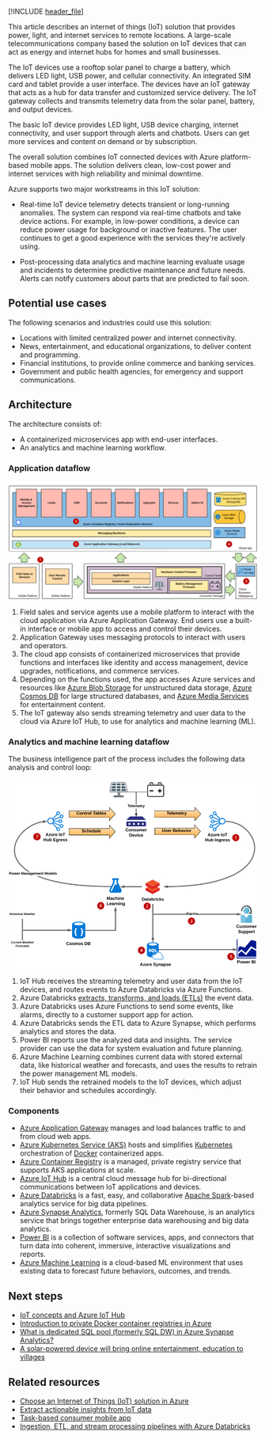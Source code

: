 [!INCLUDE [header_file](../../../includes/sol-idea-header.md)]

This article describes an internet of things (IoT) solution that provides power, light, and internet services to remote locations. A large-scale telecommunications company based the solution on IoT devices that can act as energy and internet hubs for homes and small businesses.

The IoT devices use a rooftop solar panel to charge a battery, which delivers LED light, USB power, and cellular connectivity. An integrated SIM card and tablet provide a user interface. The devices have an IoT gateway that acts as a hub for data transfer and customized service delivery. The IoT gateway collects and transmits telemetry data from the solar panel, battery, and output devices.

The basic IoT device provides LED light, USB device charging, internet connectivity, and user support through alerts and chatbots. Users can get more services and content on demand or by subscription.

The overall solution combines IoT connected devices with Azure platform-based mobile apps. The solution delivers clean, low-cost power and internet services with high reliability and minimal downtime.

Azure supports two major workstreams in this IoT solution:

- Real-time IoT device telemetry detects transient or long-running anomalies. The system can respond via real-time chatbots and take device actions. For example, in low-power conditions, a device can reduce power usage for background or inactive features. The user continues to get a good experience with the services they're actively using.

- Post-processing data analytics and machine learning evaluate usage and incidents to determine predictive maintenance and future needs. Alerts can notify customers about parts that are predicted to fail soon.

## Potential use cases

The following scenarios and industries could use this solution:

- Locations with limited centralized power and internet connectivity.
- News, entertainment, and educational organizations, to deliver content and programming.
- Financial institutions, to provide online commerce and banking services.
- Government and public health agencies, for emergency and support communications.

## Architecture

The architecture consists of:

- A containerized microservices app with end-user interfaces.
- An analytics and machine learning workflow.

### Application dataflow

[![Diagram showing user interfaces interacting with Azure Application Gateway and the cloud application components.](../media/iot-power-architecture.png)](../media/iot-power-architecture.png#lightbox)

1. Field sales and service agents use a mobile platform to interact with the cloud application via Azure Application Gateway. End users use a built-in interface or mobile app to access and control their devices.
1. Application Gateway uses messaging protocols to interact with users and operators.
1. The cloud app consists of containerized microservices that provide functions and interfaces like identity and access management, device upgrades, notifications, and commerce services.
1. Depending on the functions used, the app accesses Azure services and resources like [Azure Blob Storage](/azure/storage/blobs/storage-blobs-introduction) for unstructured data storage, [Azure Cosmos DB](/azure/cosmos-db/introduction) for large structured databases, and [Azure Media Services](https://azure.microsoft.com/services/media-services/) for entertainment content.
1. The IoT gateway also sends streaming telemetry and user data to the cloud via Azure IoT Hub, to use for analytics and machine learning (ML).

### Analytics and machine learning dataflow

The business intelligence part of the process includes the following data analysis and control loop:

![Diagram showing an analytics loop that runs post-processed telemetry data through a trained AI model to control the device.](../media/iot-power-analytics.png)

1. IoT Hub receives the streaming telemetry and user data from the IoT devices, and routes events to Azure Databricks via Azure Functions.
1. Azure Databricks [extracts, transforms, and loads (ETLs)](https://en.wikipedia.org/wiki/Extract,_transform,_load) the event data.
1. Azure Databricks uses Azure Functions to send some events, like alarms, directly to a customer support app for action.
1. Azure Databricks sends the ETL data to Azure Synapse, which performs analytics and stores the data.
1. Power BI reports use the analyzed data and insights. The service provider can use the data for system evaluation and future planning.
1. Azure Machine Learning combines current data with stored external data, like historical weather and forecasts, and uses the results to retrain the power management ML models.
1. IoT Hub sends the retrained models to the IoT devices, which adjust their behavior and schedules accordingly.

### Components

- [Azure Application Gateway](https://azure.microsoft.com/services/application-gateway) manages and load balances traffic to and from cloud web apps.
- [Azure Kubernetes Service (AKS)](https://azure.microsoft.com/services/kubernetes-service) hosts and simplifies [Kubernetes](https://kubernetes.io) orchestration of [Docker](https://www.docker.com) containerized apps.
- [Azure Container Registry](https://azure.microsoft.com/services/container-registry) is a managed, private registry service that supports AKS applications at scale.
- [Azure IoT Hub](https://azure.microsoft.com/services/iot-hub) is a central cloud message hub for bi-directional communications between IoT applications and devices.
- [Azure Databricks](https://azure.microsoft.com/services/databricks) is a fast, easy, and collaborative [Apache Spark](https://spark.apache.org)-based analytics service for big data pipelines.
- [Azure Synapse Analytics](https://azure.microsoft.com/services/synapse-analytics), formerly SQL Data Warehouse, is an analytics service that brings together enterprise data warehousing and big data analytics.
- [Power BI](https://powerbi.microsoft.com) is a collection of software services, apps, and connectors that turn data into coherent, immersive, interactive visualizations and reports.
- [Azure Machine Learning](https://azure.microsoft.com/services/machine-learning) is a cloud-based ML environment that uses existing data to forecast future behaviors, outcomes, and trends.

## Next steps

- [IoT concepts and Azure IoT Hub](/azure/iot-hub/iot-concepts-and-iot-hub)
- [Introduction to private Docker container registries in Azure](/azure/container-registry/container-registry-intro)
- [What is dedicated SQL pool (formerly SQL DW) in Azure Synapse Analytics?](/azure/synapse-analytics/sql-data-warehouse/sql-data-warehouse-overview-what-is)
- [A solar-powered device will bring online entertainment, education to villages](https://www.thehindubusinessline.com/info-tech/soon-a-solar-powered-device-will-bring-online-entertainment-education-to-villages/article26945331.ece)

## Related resources

- [Choose an Internet of Things (IoT) solution in Azure](../../example-scenario/iot/iot-central-iot-hub-cheat-sheet.yml)
- [Extract actionable insights from IoT data](../../industries/manufacturing/extract-insights-iot-data.yml)
- [Task-based consumer mobile app](task-based-consumer-mobile-app.yml)
- [Ingestion, ETL, and stream processing pipelines with Azure Databricks](ingest-etl-stream-with-adb.yml)
